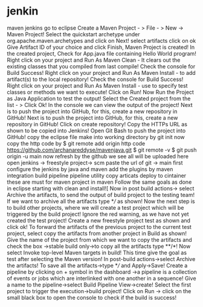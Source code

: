 # jenkin
maven jenkins
go to eclipse
Create a Maven Project - > File - > New -> Maven Project!
Select the quickstart archetype under org.apache.maven.archetypes and click on Next! select artifacts click on ok
Give Artifact ID of your choice and click Finish, Maven Project is created!
In the created project, Check for App.java file containing Hello World program!
Right click on your project and Run As Maven Clean - It clears out the existing classes that you compiled from last compile!
Check the console for Build Success!
Right click on your project and Run As Maven Install - to add artifact(s) to the local repository!
Check the console for Build Success!
Right click on your project and Run As Maven Install - use to specify test classes or methods we want to execute!
Click on Run!
Now Run the Project as Java Application to test the output!
Select the Created project from the list - > Click Ok!
In the console we can view the output of the project!
Next is to push the project into GitHub, for this, create a new repository in GitHub!
Next is to push the project into GitHub, for this, create a new repository in GitHub!
Click on create repository!
Copy the HTTPs URL as shown to be copied into Jenkins!
Open Git Bash to push the project into GitHub!
copy the eclipse file make into working directory by git init
now copy the http code by 
$ git remote add origin http code https://github.com/archanareddyse/mavenjava.git
$ git remote -v
$ git push origin -u main
now refresh by the github we see all will be uploaded here
open jenkins -> freestyle project-> scm paste the url of git -> main
first configure the jenkins by java and maven
add the plugins by 
maven integration
build pipeline
pipeline utility
copy articats
deploy to cintainer these are must for maven project
in maven Follow the same goals as done in eclipse starting with clean and install![
Now in post build actions-> select Archive the artifacts, to send the output of build project to the testing team!
If we want to archive all the artifacts type **/* as shown!
Now the next step is to build other projects, where we will create a test project which will be triggered by the build project!
Ignore the red warning, as we have not yet created the test project!
Create a new freestyle project test as shown and click ok!
To forward the artifacts of the previous project to the current test project, select copy the artifacts from another project in Build as shown!
Give the name of the project from which we want to copy the artifacts and check the box ->stable build only->to copy all the artifacts type **/*!
Now select Invoke top-level Maven targets in build!
This time give the goal as test after selecting the Maven version!
In post-build actions->select Archive the artifacts!
To save all the artifacts->type **/* and Apply->Save!
Create a pipeline by clicking on + symbol in the dashboard ->a pipeline is a collection of events or jobs which are interlinked with one another in a sequence!
Give a name to the pipeline->select Build Pipeline View->create!
Select the first project to trigger the execution->build project!
Click on Run -> click on the small black box to open the console to check if the build is success!





